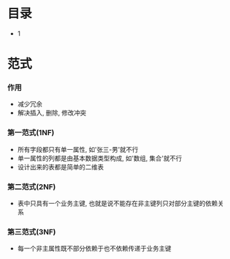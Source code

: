 # 目录
* 1



<!-- = = = = = = = = = = = = = = = = = = = = = = = = = = = = = = = = = = = = = = = = = = = = = = = = = = = = = = = = = = = = -->
<!-- = = = = = = = = = = = = = = = = = = = = = = = = = = = = = = = = = = = = = = = = = = = = = = = = = = = = = = = = = = = = -->



# 范式
### 作用
* 减少冗余
* 解决插入, 删除, 修改冲突

### 第一范式(1NF)
* 所有字段都只有单一属性, 如'张三-男'就不行
* 单一属性的列都是由基本数据类型构成, 如'数组, 集合'就不行
* 设计出来的表都是简单的二维表

### 第二范式(2NF)
* 表中只具有一个业务主键, 也就是说不能存在非主键列只对部分主键的依赖关系

### 第三范式(3NF)
* 每一个非主属性既不部分依赖于也不依赖传递于业务主键
